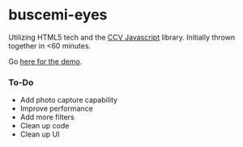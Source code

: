# buscemi-eyes
Utilizing HTML5 tech and the [CCV Javascript](https://github.com/liuliu/ccv) library.
Initially thrown together in <60 minutes.

Go [here for the demo](https://corytrimm.com/buscemi-eyes).

### To-Do
- Add photo capture capability
- Improve performance
- Add more filters
- Clean up code
- Clean up UI
